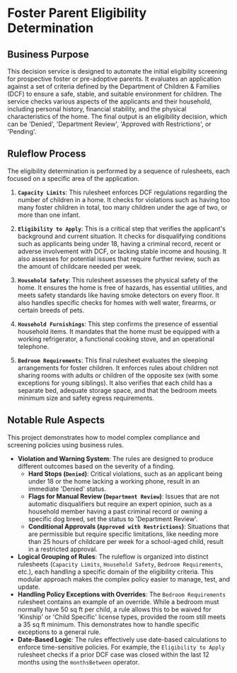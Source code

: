 # Foster Parent Eligibility Determination

## Business Purpose
This decision service is designed to automate the initial eligibility screening for prospective foster or pre-adoptive parents. It evaluates an application against a set of criteria defined by the Department of Children & Families (DCF) to ensure a safe, stable, and suitable environment for children. The service checks various aspects of the applicants and their household, including personal history, financial stability, and the physical characteristics of the home. The final output is an eligibility decision, which can be 'Denied', 'Department Review', 'Approved with Restrictions', or 'Pending'.

## Ruleflow Process

The eligibility determination is performed by a sequence of rulesheets, each focused on a specific area of the application.

1.  **`Capacity Limits`**: This rulesheet enforces DCF regulations regarding the number of children in a home. It checks for violations such as having too many foster children in total, too many children under the age of two, or more than one infant.

2.  **`Eligibility to Apply`**: This is a critical step that verifies the applicant's background and current situation. It checks for disqualifying conditions such as applicants being under 18, having a criminal record, recent or adverse involvement with DCF, or lacking stable income and housing. It also assesses for potential issues that require further review, such as the amount of childcare needed per week.

3.  **`Household Safety`**: This rulesheet assesses the physical safety of the home. It ensures the home is free of hazards, has essential utilities, and meets safety standards like having smoke detectors on every floor. It also handles specific checks for homes with well water, firearms, or certain breeds of pets.

4.  **`Household Furnishings`**: This step confirms the presence of essential household items. It mandates that the home must be equipped with a working refrigerator, a functional cooking stove, and an operational telephone.

5.  **`Bedroom Requirements`**: This final rulesheet evaluates the sleeping arrangements for foster children. It enforces rules about children not sharing rooms with adults or children of the opposite sex (with some exceptions for young siblings). It also verifies that each child has a separate bed, adequate storage space, and that the bedroom meets minimum size and safety egress requirements.

## Notable Rule Aspects

This project demonstrates how to model complex compliance and screening policies using business rules.

* **Violation and Warning System**: The rules are designed to produce different outcomes based on the severity of a finding.
    * **Hard Stops (`Denied`)**: Critical violations, such as an applicant being under 18 or the home lacking a working phone, result in an immediate 'Denied' status.
    * **Flags for Manual Review (`Department Review`)**: Issues that are not automatic disqualifiers but require an expert opinion, such as a household member having a past criminal record or owning a specific dog breed, set the status to 'Department Review'.
    * **Conditional Approvals (`Approved with Restrictions`)**: Situations that are permissible but require specific limitations, like needing more than 25 hours of childcare per week for a school-aged child, result in a restricted approval.
* **Logical Grouping of Rules**: The ruleflow is organized into distinct rulesheets (`Capacity Limits`, `Household Safety`, `Bedroom Requirements`, etc.), each handling a specific domain of the eligibility criteria. This modular approach makes the complex policy easier to manage, test, and update.
* **Handling Policy Exceptions with Overrides**: The `Bedroom Requirements` rulesheet contains an example of an override. While a bedroom must normally have 50 sq ft per child, a rule allows this to be waived for 'Kinship' or 'Child Specific' license types, provided the room still meets a 35 sq ft minimum. This demonstrates how to handle specific exceptions to a general rule.
* **Date-Based Logic**: The rules effectively use date-based calculations to enforce time-sensitive policies. For example, the `Eligibility to Apply` rulesheet checks if a prior DCF case was closed within the last 12 months using the `monthsBetween` operator.